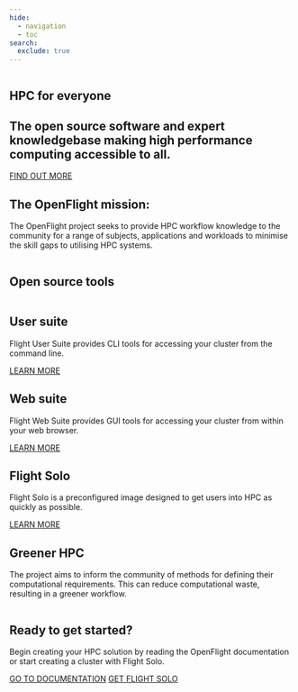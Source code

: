 ```yaml
---
hide:
  - navigation
  - toc
search:
  exclude: true
---
```


<section id="landing-block" class="home-block no-tabs no-footer">
  <div id="home-image-container">
    <img
      id="home-image" 
      alt="" 
      src="assets/images/OF_home.png"
    >
  </div>
  <div id="home-text">
    <h1 id="home-header">HPC for <span class="blue-text">everyone</span></h1>
    <h2 id="home-subheader">
      The open source software and expert knowledgebase making high performance computing accessible to all.
    </h2>
    <a class="button big-text" href="#mission-container">FIND OUT MORE</a>
  </div>
</section>
<section id="cloud-block" class="home-block">
<img
    id="cloud-bar" 
    alt=""
    src="assets/images/cloud_bar.svg"
  >
</section>
<section class="home-block">
  <div id="mission-container">
    <div id="mission-text">
      <h1>The OpenFlight mission:</h1>
      <p>
        The OpenFlight project seeks to provide HPC workflow knowledge 
        to the community for a range of subjects, applications and workloads 
        to minimise the skill gaps to utilising HPC systems.
      </p>
    </div>
    <img 
      id="mission-bumcloud" 
      alt=""
      src="assets/images/bumcloud_white.svg"
    >
  </div>
</section>
<section id="tools-block" class="home-block">
  <h1>Open source tools</h1>
  <div id="tools-container">
    <div class="tool">
      <img 
        alt=""
        src="assets/images/user_suite.svg"
      >
      <div>
        <h2>User suite</h2>
        <p>
          Flight User Suite provides CLI tools for accessing your cluster from the command line. 
        </p>
      </div>
      <a class="button" href="docs/flight-environment/use-flight/flight-user-suite">LEARN MORE</a>
    </div>
    <div class="tool">
      <img 
        alt=""
        src="assets/images/web_suite.svg"
      >
      <div>
        <h2>Web suite</h2>
        <p>
          Flight Web Suite provides GUI tools for accessing your cluster from within your web browser.
        </p>
      </div>
      <a class="button" href="docs/flight-environment/use-flight/flight-web-suite">LEARN MORE</a>
    </div>
    <div class="tool">
      <img 
        alt=""
        src="assets/images/solo_logo.svg"
      >
      <div>
        <h2>Flight Solo</h2>
        <p>
          Flight Solo is a preconfigured image designed to get users into HPC as quickly as possible.
        </p>
      </div>
      <a class="button" href="solo">LEARN MORE</a>
    </div>
  </div>
</section>
<section id="green-block" class="home-block">
  <div id="green-container">
    <div id="green-text">
        <h1>Greener HPC</h1>
        <p>
          The project aims to inform the community of methods for defining their 
          computational requirements. This can reduce computational waste, resulting 
          in a greener workflow.
        </p>
    </div>
    <img
      alt=""
      src="assets/images/green_hpc.svg"
    >
  </div>
</section>
<section id="ready-block" class="home-block">
  <div id="ready-container">
    <h1>Ready to get started?</h1>
    <p>
      Begin creating your HPC solution by reading the OpenFlight documentation 
      or start creating a cluster with Flight Solo.
    </p>
    <div id="ready-buttons">
      <a class="button" href="docs">GO TO DOCUMENTATION</a>
      <a class="button" href="solo">GET FLIGHT SOLO</a>
    </div>
  </div>
</section>
<div id="home-footer-block" class="home-block footer">
  <div id="home-footer-container">
    <img 
      id="cloud-l" 
      alt=""
      class="cloud parting-cloud" src="assets/images/parting_cloud_l.svg"
    >
    <img 
      alt=""
      id="home-footer-logo"
      src="assets/images/openflighthpc_grey.svg"
    >
    <img 
      id="cloud-r" 
      alt=""
      class="cloud parting-cloud" src="assets/images/parting_cloud_r.svg"
    >
  </div>
</div>
<div class="md-header__topic"></div>
